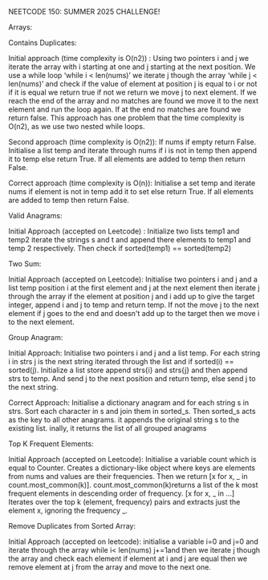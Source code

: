 NEETCODE 150: SUMMER 2025 CHALLENGE!


Arrays:

Contains Duplicates:

  Initial approach (time complexity is O(n2)) : Using  two pointers i and j we iterate the array with i starting at one and j starting at      the next position. We use a while loop ‘while i < len(nums)’  we iterate j though the array ‘while j < len(nums)’ and check if the value     of element at position j is equal to i or not if it is equal we return true if not we return we move j to next element. If we reach the      end of the array and no matches are found we move it to the next element and run the loop again. If at the end no matches are found we       return   false. This approach has one problem that the time complexity is O(n2), as we use two nested while loops.

  Second approach (time complexity is O(n2)): If nums if empty return False. Initialise a list temp and iterate through nums if i is not in    temp then append it to temp else return True. If all elements are added to temp then return False.

  Correct approach (time complexity is O(n)): Initialise a set temp and iterate nums if element is not in temp add it to set else return       True. If all elements are added to temp then return False.

Valid Anagrams:

  Initial Approach (accepted on Leetcode) : Initialize two lists temp1 and temp2 iterate the strings s and t and append there elements to      temp1 and temp 2 respectively. Then check if sorted(temp1) == sorted(temp2)

Two Sum: 

  Initial Approach (accepted on Leetcode): Initialise two pointers i and j and a list temp position i at the first element and j at the next element then iterate j through the array if the element at position j and i add up to give the target integer, append i and j to temp and return temp. If not the move j to the next element if j goes to the end and doesn't add up to the target then we move i to the next element.

Group Anagram:


  Initial Approach: Initialise two pointers i and j and a list temp. For each string i in strs j is the next string iterated through the list and if sorted(i) == sorted(j). Initialize a list store append strs{i} and strs{j} and then append strs to temp. And send j to the next position and return temp, else send j to the next string. 


  Correct Approach: Initialise a dictionary anagram and for each string s in strs. Sort each character in s and join them in sorted_s. Then sorted_s acts as the key to all other anagrams. it appends the original string s to the existing list. inally, it returns the list of all grouped anagrams


Top K Frequent Elements:


  Initial Approach (accepted on Leetcode): Initialise a variable count which is equal to Counter. Creates a dictionary-like object where keys are elements from nums and values are their frequencies. Then we return [x for x, _ in count.most_common(k)]. count.most_common(k)returns a list of the k most frequent elements in descending order of frequency. [x for x, _ in ...] Iterates over the top k (element, frequency) pairs and extracts just the element x, ignoring the frequency _.

Remove Duplicates from Sorted Array:


  Initial Approach (accepted on leetcode): initialise a variable i=0 and j=0 and iterate through the array while i< len(nums) j+=1and then we iterate j though the array and check each element if element at i and j are equal then we remove element at j from the array and move to the next one.








